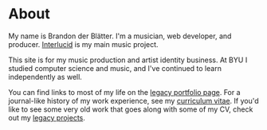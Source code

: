 # About

My name is Brandon der Blätter.  I'm a musician, web developer, and producer.  [Interlucid](https://interlucid.com) is my main music project.

This site is for my music production and artist identity business.  At BYU I studied computer science and music, and I've continued to learn independently as well.

You can find links to most of my life on the [legacy portfolio page](/legacy-portfolio).  For a journal-like history of my work experience, see my [curriculum vitae](/cv).  If you'd like to see some very old work that goes along with some of my CV, check out my [legacy projects](/legacy).

